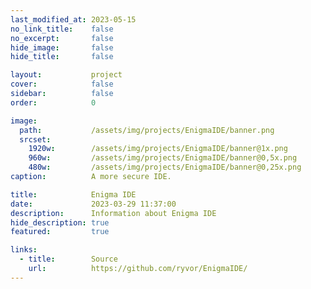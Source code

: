 ```yaml
---
last_modified_at: 2023-05-15
no_link_title:    false
no_excerpt:       false
hide_image:       false
hide_title:       false

layout:           project
cover:            false
sidebar:          false
order:            0

image:
  path:           /assets/img/projects/EnigmaIDE/banner.png
  srcset:
    1920w:        /assets/img/projects/EnigmaIDE/banner@1x.png
    960w:         /assets/img/projects/EnigmaIDE/banner@0,5x.png
    480w:         /assets/img/projects/EnigmaIDE/banner@0,25x.png
caption:          A more secure IDE.

title:            Enigma IDE
date:             2023-03-29 11:37:00
description:      Information about Enigma IDE
hide_description: true
featured:         true

links:
  - title:        Source
    url:          https://github.com/ryvor/EnigmaIDE/
---
```


